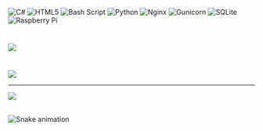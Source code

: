 
![C#](https://img.shields.io/badge/c%23-%23239120.svg?style=for-the-badge&logo=csharp&logoColor=white) ![HTML5](https://img.shields.io/badge/html5-%23E34F26.svg?style=for-the-badge&logo=html5&logoColor=white) ![Bash Script](https://img.shields.io/badge/bash_script-%23121011.svg?style=for-the-badge&logo=gnu-bash&logoColor=white) ![Python](https://img.shields.io/badge/python-3670A0?style=for-the-badge&logo=python&logoColor=ffdd54) ![Nginx](https://img.shields.io/badge/nginx-%23009639.svg?style=for-the-badge&logo=nginx&logoColor=white) ![Gunicorn](https://img.shields.io/badge/gunicorn-%298729.svg?style=for-the-badge&logo=gunicorn&logoColor=white) ![SQLite](https://img.shields.io/badge/sqlite-%2307405e.svg?style=for-the-badge&logo=sqlite&logoColor=white) ![Raspberry Pi](https://img.shields.io/badge/-Raspberry_Pi-C51A4A?style=for-the-badge&logo=Raspberry-Pi)
#
#
![](https://github-readme-stats.vercel.app/api?username=niknikgle&theme=dark&hide_border=false&include_all_commits=false&count_private=false)<br/>
#
#
![](https://github-readme-stats.vercel.app/api/top-langs/?username=niknikgle&theme=dark&hide_border=false&include_all_commits=false&count_private=false&layout=compact)

---
[![](https://visitcount.itsvg.in/api?id=niknikgle&icon=0&color=0)](https://visitcount.itsvg.in)

<br clear="both">

<img src="https://raw.githubusercontent.com/niknikgle/niknikgle/output/snake.svg" alt="Snake animation" />
<!-- Proudly created with GPRM ( https://gprm.itsvg.in ) -->
